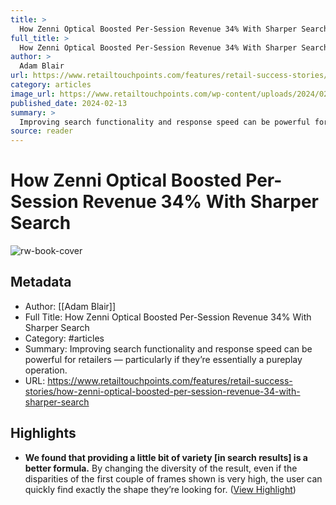 ```yaml
---
title: >
  How Zenni Optical Boosted Per-Session Revenue 34% With Sharper Search
full_title: >
  How Zenni Optical Boosted Per-Session Revenue 34% With Sharper Search
author: >
  Adam Blair
url: https://www.retailtouchpoints.com/features/retail-success-stories/how-zenni-optical-boosted-per-session-revenue-34-with-sharper-search
category: articles
image_url: https://www.retailtouchpoints.com/wp-content/uploads/2024/02/Zenni-Optical-Visual-Search.png
published_date: 2024-02-13
summary: >
  Improving search functionality and response speed can be powerful for retailers — particularly if they’re essentially a pureplay operation.
source: reader
---
```

# How Zenni Optical Boosted Per-Session Revenue 34% With Sharper Search

![rw-book-cover](https://www.retailtouchpoints.com/wp-content/uploads/2024/02/Zenni-Optical-Visual-Search.png)

## Metadata
- Author: [[Adam Blair]]
- Full Title: How Zenni Optical Boosted Per-Session Revenue 34% With Sharper Search
- Category: #articles
- Summary: Improving search functionality and response speed can be powerful for retailers — particularly if they’re essentially a pureplay operation.
- URL: https://www.retailtouchpoints.com/features/retail-success-stories/how-zenni-optical-boosted-per-session-revenue-34-with-sharper-search

## Highlights
- **We found that providing a little bit of variety [in search results] is a better formula.** By changing the diversity of the result, even if the disparities of the first couple of frames shown is very high, the user can quickly find exactly the shape they’re looking for. ([View Highlight](https://read.readwise.io/read/01hw34meamkvvf6x8d2jcre7f9))


